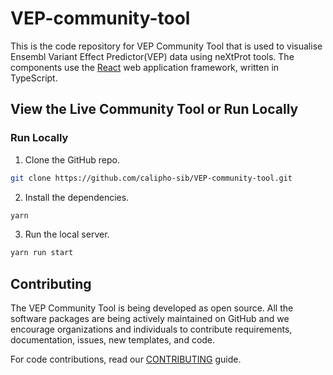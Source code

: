 # VEP-community-tool

This is the code repository for VEP Community Tool that is used to visualise Ensembl Variant Effect Predictor(VEP) data using neXtProt tools. The components use the [React](https://reactjs.org) web application framework, written in TypeScript.

## View the Live Community Tool or Run Locally

### Run Locally

1. Clone the GitHub repo.
```sh
git clone https://github.com/calipho-sib/VEP-community-tool.git
```

2. Install the dependencies.
```sh
yarn
```

3. Run the local server.
```sh
yarn run start
```

## Contributing

The VEP Community Tool is being developed as open source. All the software packages are being actively maintained on GitHub and we encourage organizations and individuals to contribute requirements, documentation, issues, new templates, and code.

For code contributions, read our [CONTRIBUTING](https://github.com/calipho-sib/VEP-community-tool/blob/develop/README.md) guide.
